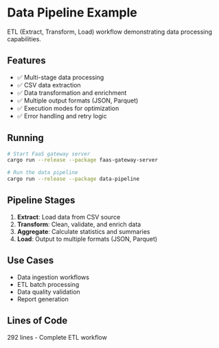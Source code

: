 # Data Pipeline Example

ETL (Extract, Transform, Load) workflow demonstrating data processing capabilities.

## Features

- ✅ Multi-stage data processing
- ✅ CSV data extraction
- ✅ Data transformation and enrichment
- ✅ Multiple output formats (JSON, Parquet)
- ✅ Execution modes for optimization
- ✅ Error handling and retry logic

## Running

```bash
# Start FaaS gateway server
cargo run --release --package faas-gateway-server

# Run the data pipeline
cargo run --release --package data-pipeline
```

## Pipeline Stages

1. **Extract**: Load data from CSV source
2. **Transform**: Clean, validate, and enrich data
3. **Aggregate**: Calculate statistics and summaries
4. **Load**: Output to multiple formats (JSON, Parquet)

## Use Cases

- Data ingestion workflows
- ETL batch processing
- Data quality validation
- Report generation

## Lines of Code

292 lines - Complete ETL workflow
